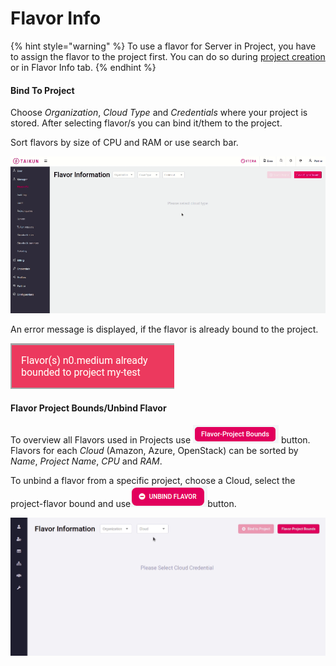 # Flavor Info

{% hint style="warning" %}
To use a flavor for Server in Project, you have to assign the flavor to the project first. You can do so during [project creation](https://itera.gitbook.io/taikun/user-guide-1/partner/projects/creating-a-new-project) or in Flavor Info tab.
{% endhint %}



#### Bind To Project

Choose _Organization_, _Cloud Type_ and _Credentials_ where your project is stored. After selecting flavor/s you can bind it/them to the project.

Sort flavors by size of CPU and RAM or use search bar.

![Fig. 1: Bind a Flavor to a Project](<../.gitbook/assets/bind flavor (2).gif>)



An error message is displayed, if the flavor is already bound to the project.

![](<../.gitbook/assets/flavor bounded.png>)



#### Flavor Project Bounds/Unbind Flavor

To overview all Flavors used in Projects use ![](<../.gitbook/assets/Flavor Project Bounds.png>) button. Flavors for each _Cloud_ (Amazon, Azure, OpenStack) can be sorted by _Name_, _Project Name_, _CPU_ and _RAM_.

To unbind a flavor from a specific project, choose a Cloud, select the project-flavor bound and use![](<../.gitbook/assets/unbind (1).png>)button.

![Fig. 2: Unbind Flavor ](<../.gitbook/assets/unbind (3).gif>)
